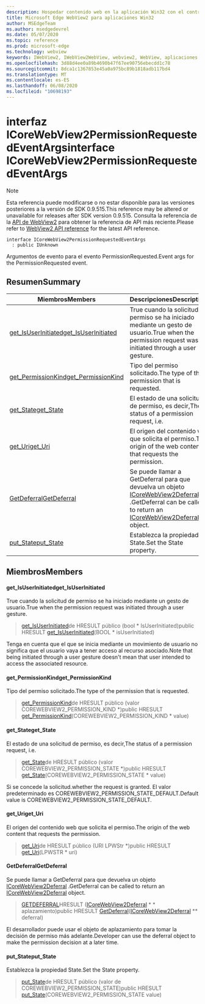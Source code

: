 ```yaml
---
description: Hospedar contenido web en la aplicación Win32 con el control Microsoft Edge WebView2
title: Microsoft Edge WebView2 para aplicaciones Win32
author: MSEdgeTeam
ms.author: msedgedevrel
ms.date: 05/07/2020
ms.topic: reference
ms.prod: microsoft-edge
ms.technology: webview
keywords: IWebView2, IWebView2WebView, webview2, WebView, aplicaciones Win32, Win32, Edge, ICoreWebView2, ICoreWebView2Controller, control de explorador, HTML Edge
ms.openlocfilehash: 3d88d4ee0a89b4690b47f67ee90756ebecdd1c78
ms.sourcegitcommit: 8dca1c1367853e45a0a975bc89b1818adb117bd4
ms.translationtype: MT
ms.contentlocale: es-ES
ms.lasthandoff: 06/08/2020
ms.locfileid: "10698193"
---
```

# <span data-ttu-id="efbb2-104">interfaz ICoreWebView2PermissionRequestedEventArgs</span><span class="sxs-lookup"><span data-stu-id="efbb2-104">interface ICoreWebView2PermissionRequestedEventArgs</span></span> 

> [!NOTE]
> <span data-ttu-id="efbb2-105">Esta referencia puede modificarse o no estar disponible para las versiones posteriores a la versión de SDK 0.9.515.</span><span class="sxs-lookup"><span data-stu-id="efbb2-105">This reference may be altered or unavailable for releases after SDK version 0.9.515.</span></span> <span data-ttu-id="efbb2-106">Consulta la referencia de la [API de WebView2](../../../webview2-api-reference.md) para obtener la referencia de API más reciente.</span><span class="sxs-lookup"><span data-stu-id="efbb2-106">Please refer to [WebView2 API reference](../../../webview2-api-reference.md) for the latest API reference.</span></span>

```
interface ICoreWebView2PermissionRequestedEventArgs
  : public IUnknown
```

<span data-ttu-id="efbb2-107">Argumentos de evento para el evento PermissionRequested.</span><span class="sxs-lookup"><span data-stu-id="efbb2-107">Event args for the PermissionRequested event.</span></span>

## <span data-ttu-id="efbb2-108">Resumen</span><span class="sxs-lookup"><span data-stu-id="efbb2-108">Summary</span></span>

 <span data-ttu-id="efbb2-109">Miembros</span><span class="sxs-lookup"><span data-stu-id="efbb2-109">Members</span></span>                        | <span data-ttu-id="efbb2-110">Descripciones</span><span class="sxs-lookup"><span data-stu-id="efbb2-110">Descriptions</span></span>
--------------------------------|---------------------------------------------
[<span data-ttu-id="efbb2-111">get_IsUserInitiated</span><span class="sxs-lookup"><span data-stu-id="efbb2-111">get_IsUserInitiated</span></span>](#get_isuserinitiated) | <span data-ttu-id="efbb2-112">True cuando la solicitud de permiso se ha iniciado mediante un gesto de usuario.</span><span class="sxs-lookup"><span data-stu-id="efbb2-112">True when the permission request was initiated through a user gesture.</span></span>
[<span data-ttu-id="efbb2-113">get_PermissionKind</span><span class="sxs-lookup"><span data-stu-id="efbb2-113">get_PermissionKind</span></span>](#get_permissionkind) | <span data-ttu-id="efbb2-114">Tipo del permiso solicitado.</span><span class="sxs-lookup"><span data-stu-id="efbb2-114">The type of the permission that is requested.</span></span>
[<span data-ttu-id="efbb2-115">get_State</span><span class="sxs-lookup"><span data-stu-id="efbb2-115">get_State</span></span>](#get_state) | <span data-ttu-id="efbb2-116">El estado de una solicitud de permiso, es decir,</span><span class="sxs-lookup"><span data-stu-id="efbb2-116">The status of a permission request, i.e.</span></span>
[<span data-ttu-id="efbb2-117">get_Uri</span><span class="sxs-lookup"><span data-stu-id="efbb2-117">get_Uri</span></span>](#get_uri) | <span data-ttu-id="efbb2-118">El origen del contenido web que solicita el permiso.</span><span class="sxs-lookup"><span data-stu-id="efbb2-118">The origin of the web content that requests the permission.</span></span>
[<span data-ttu-id="efbb2-119">GetDeferral</span><span class="sxs-lookup"><span data-stu-id="efbb2-119">GetDeferral</span></span>](#getdeferral) | <span data-ttu-id="efbb2-120">Se puede llamar a GetDeferral para que devuelva un objeto [ICoreWebView2Deferral](icorewebview2deferral.md) .</span><span class="sxs-lookup"><span data-stu-id="efbb2-120">GetDeferral can be called to return an [ICoreWebView2Deferral](icorewebview2deferral.md) object.</span></span>
[<span data-ttu-id="efbb2-121">put_State</span><span class="sxs-lookup"><span data-stu-id="efbb2-121">put_State</span></span>](#put_state) | <span data-ttu-id="efbb2-122">Establezca la propiedad State.</span><span class="sxs-lookup"><span data-stu-id="efbb2-122">Set the State property.</span></span>

## <span data-ttu-id="efbb2-123">Miembros</span><span class="sxs-lookup"><span data-stu-id="efbb2-123">Members</span></span>

#### <span data-ttu-id="efbb2-124">get_IsUserInitiated</span><span class="sxs-lookup"><span data-stu-id="efbb2-124">get_IsUserInitiated</span></span> 

<span data-ttu-id="efbb2-125">True cuando la solicitud de permiso se ha iniciado mediante un gesto de usuario.</span><span class="sxs-lookup"><span data-stu-id="efbb2-125">True when the permission request was initiated through a user gesture.</span></span>

> <span data-ttu-id="efbb2-126">[get_IsUserInitiated](#get_isuserinitiated)de HRESULT público (bool \* IsUserInitiated)</span><span class="sxs-lookup"><span data-stu-id="efbb2-126">public HRESULT [get_IsUserInitiated](#get_isuserinitiated)(BOOL \* isUserInitiated)</span></span>

<span data-ttu-id="efbb2-127">Tenga en cuenta que el que se inicia mediante un movimiento de usuario no significa que el usuario vaya a tener acceso al recurso asociado.</span><span class="sxs-lookup"><span data-stu-id="efbb2-127">Note that being initiated through a user gesture doesn't mean that user intended to access the associated resource.</span></span>

#### <span data-ttu-id="efbb2-128">get_PermissionKind</span><span class="sxs-lookup"><span data-stu-id="efbb2-128">get_PermissionKind</span></span> 

<span data-ttu-id="efbb2-129">Tipo del permiso solicitado.</span><span class="sxs-lookup"><span data-stu-id="efbb2-129">The type of the permission that is requested.</span></span>

> <span data-ttu-id="efbb2-130">[get_PermissionKind](#get_permissionkind)de HRESULT público (valor COREWEBVIEW2_PERMISSION_KIND \*)</span><span class="sxs-lookup"><span data-stu-id="efbb2-130">public HRESULT [get_PermissionKind](#get_permissionkind)(COREWEBVIEW2_PERMISSION_KIND \* value)</span></span>

#### <span data-ttu-id="efbb2-131">get_State</span><span class="sxs-lookup"><span data-stu-id="efbb2-131">get_State</span></span> 

<span data-ttu-id="efbb2-132">El estado de una solicitud de permiso, es decir,</span><span class="sxs-lookup"><span data-stu-id="efbb2-132">The status of a permission request, i.e.</span></span>

> <span data-ttu-id="efbb2-133">[get_State](#get_state)de HRESULT público (valor COREWEBVIEW2_PERMISSION_STATE \*)</span><span class="sxs-lookup"><span data-stu-id="efbb2-133">public HRESULT [get_State](#get_state)(COREWEBVIEW2_PERMISSION_STATE \* value)</span></span>

<span data-ttu-id="efbb2-134">Si se concede la solicitud.</span><span class="sxs-lookup"><span data-stu-id="efbb2-134">whether the request is granted.</span></span> <span data-ttu-id="efbb2-135">El valor predeterminado es COREWEBVIEW2_PERMISSION_STATE_DEFAULT.</span><span class="sxs-lookup"><span data-stu-id="efbb2-135">Default value is COREWEBVIEW2_PERMISSION_STATE_DEFAULT.</span></span>

#### <span data-ttu-id="efbb2-136">get_Uri</span><span class="sxs-lookup"><span data-stu-id="efbb2-136">get_Uri</span></span> 

<span data-ttu-id="efbb2-137">El origen del contenido web que solicita el permiso.</span><span class="sxs-lookup"><span data-stu-id="efbb2-137">The origin of the web content that requests the permission.</span></span>

> <span data-ttu-id="efbb2-138">[get_Uri](#get_uri)de HRESULT público (URI LPWStr \*)</span><span class="sxs-lookup"><span data-stu-id="efbb2-138">public HRESULT [get_Uri](#get_uri)(LPWSTR \* uri)</span></span>

#### <span data-ttu-id="efbb2-139">GetDeferral</span><span class="sxs-lookup"><span data-stu-id="efbb2-139">GetDeferral</span></span> 

<span data-ttu-id="efbb2-140">Se puede llamar a GetDeferral para que devuelva un objeto [ICoreWebView2Deferral](icorewebview2deferral.md) .</span><span class="sxs-lookup"><span data-stu-id="efbb2-140">GetDeferral can be called to return an [ICoreWebView2Deferral](icorewebview2deferral.md) object.</span></span>

> <span data-ttu-id="efbb2-141">[GETDEFERRAL](#getdeferral)HRESULT ([ICoreWebView2Deferral](icorewebview2deferral.md) \* \* aplazamiento)</span><span class="sxs-lookup"><span data-stu-id="efbb2-141">public HRESULT [GetDeferral](#getdeferral)([ICoreWebView2Deferral](icorewebview2deferral.md) \*\* deferral)</span></span>

<span data-ttu-id="efbb2-142">El desarrollador puede usar el objeto de aplazamiento para tomar la decisión de permiso más adelante.</span><span class="sxs-lookup"><span data-stu-id="efbb2-142">Developer can use the deferral object to make the permission decision at a later time.</span></span>

#### <span data-ttu-id="efbb2-143">put_State</span><span class="sxs-lookup"><span data-stu-id="efbb2-143">put_State</span></span> 

<span data-ttu-id="efbb2-144">Establezca la propiedad State.</span><span class="sxs-lookup"><span data-stu-id="efbb2-144">Set the State property.</span></span>

> <span data-ttu-id="efbb2-145">[put_State](#put_state)de HRESULT público (valor de COREWEBVIEW2_PERMISSION_STATE)</span><span class="sxs-lookup"><span data-stu-id="efbb2-145">public HRESULT [put_State](#put_state)(COREWEBVIEW2_PERMISSION_STATE value)</span></span>

